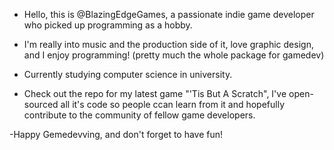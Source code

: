 - Hello, this is @BlazingEdgeGames, a passionate indie game developer who picked up programming as a hobby.
- I'm really into music and the production side of it, love graphic design, and I enjoy programming! (pretty much the whole package for gamedev)
- Currently studying computer science in university.

- Check out the repo for my latest game "'Tis But A Scratch", I've open-sourced all it's code so people ccan learn from it and hopefully contribute to the community of fellow game developers.

-Happy Gemedevving, and don't forget to have fun!



